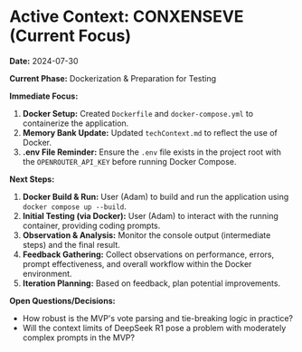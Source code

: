 # Active Context: CONXENSEVE (Current Focus)

**Date:** 2024-07-30

**Current Phase:** Dockerization & Preparation for Testing

**Immediate Focus:**
1.  **Docker Setup:** Created `Dockerfile` and `docker-compose.yml` to containerize the application.
2.  **Memory Bank Update:** Updated `techContext.md` to reflect the use of Docker.
3.  **.env File Reminder:** Ensure the `.env` file exists in the project root with the `OPENROUTER_API_KEY` before running Docker Compose.

**Next Steps:**
1.  **Docker Build & Run:** User (Adam) to build and run the application using `docker compose up --build`.
2.  **Initial Testing (via Docker):** User (Adam) to interact with the running container, providing coding prompts.
3.  **Observation & Analysis:** Monitor the console output (intermediate steps) and the final result.
4.  **Feedback Gathering:** Collect observations on performance, errors, prompt effectiveness, and overall workflow within the Docker environment.
5.  **Iteration Planning:** Based on feedback, plan potential improvements.

**Open Questions/Decisions:**
*   How robust is the MVP's vote parsing and tie-breaking logic in practice?
*   Will the context limits of DeepSeek R1 pose a problem with moderately complex prompts in the MVP? 